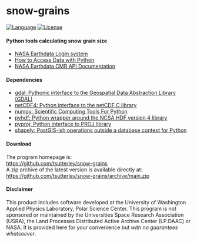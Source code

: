 snow-grains
===========

[![Language](https://img.shields.io/badge/python-v3.7-green.svg)](https://www.python.org/)
[![License](https://img.shields.io/badge/license-MIT-green.svg)](https://github.com/tsutterley/snow-grains/blob/main/LICENSE)

#### Python tools calculating snow grain size
- [NASA Earthdata Login system](https://urs.earthdata.nasa.gov)  
- [How to Access Data with Python](https://wiki.earthdata.nasa.gov/display/EL/How+To+Access+Data+With+Python)  
- [NASA Earthdata CMR API Documentation](https://cmr.earthdata.nasa.gov/search/site/docs/search/api.html)  

#### Dependencies
- [gdal: Pythonic interface to the Geospatial Data Abstraction Library (GDAL)](https://pypi.python.org/pypi/GDAL)  
- [netCDF4: Python interface to the netCDF C library](https://unidata.github.io/netcdf4-python/)  
- [numpy: Scientific Computing Tools For Python](https://numpy.org)  
- [pyhdf: Python wrapper around the NCSA HDF version 4 library](http://fhs.github.io/pyhdf/)  
- [pyproj: Python interface to PROJ library](https://pypi.org/project/pyproj/)  
- [shapely: PostGIS-ish operations outside a database context for Python](http://toblerity.org/shapely/index.html)  

#### Download
The program homepage is:   
https://github.com/tsutterley/snow-grains    
A zip archive of the latest version is available directly at:    
https://github.com/tsutterley/snow-grains/archive/main.zip  

#### Disclaimer  
This product includes software developed at the University of Washington Applied Physics Laboratory, Polar Science Center.
This program is not sponsored or maintained by the Universities Space Research Association (USRA), the Land Processes Distributed Active Archive Center (LP.DAAC) or NASA.
It is provided here for your convenience but _with no guarantees whatsoever_.

